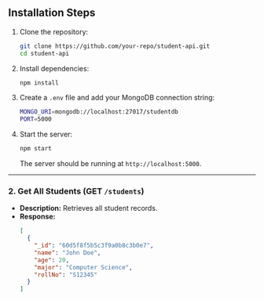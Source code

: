 ## Installation Steps

1. Clone the repository:
   ```sh
   git clone https://github.com/your-repo/student-api.git
   cd student-api
   ```

2. Install dependencies:
   ```sh
   npm install
   ```

3. Create a `.env` file and add your MongoDB connection string:
   ```sh
   MONGO_URI=mongodb://localhost:27017/studentdb
   PORT=5000
   ```

4. Start the server:
   ```sh
   npm start
   ```
   The server should be running at `http://localhost:5000`.

---

### 2. Get All Students (GET `/students`)
- **Description:** Retrieves all student records.
- **Response:**
  ```json
  [
    {
      "_id": "60d5f8f5b5c3f9a0b8c3b0e7",
      "name": "John Doe",
      "age": 20,
      "major": "Computer Science",
      "rollNo": "S12345"
    }
  ]
  ```
